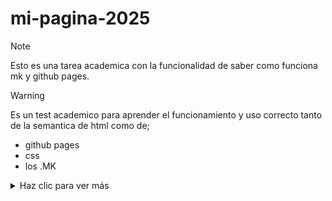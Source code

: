 # mi-pagina-2025
> [!NOTE]
> Esto es una tarea academica con la funcionalidad de saber como funciona mk y github pages.

> [!WARNING]
> Es un test academico para aprender el funcionamiento y uso correcto tanto de la semantica de html como de;
> - github pages
> - css
> - los .MK

<details>
<summary>Haz clic para ver más</summary>


**type="text" → Es un campo de texto normal, para escribir el nombre.**

**name="Nombre" → El nombre del campo (para cuando se envía el formulario).**

**placeholder="Nombre" → Muestra un texto gris como ejemplo antes de escribir.**

</details>

